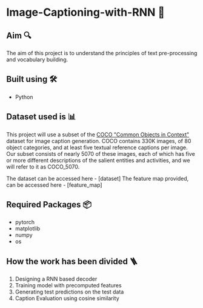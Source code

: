 # Image-Captioning-with-RNN 🌇

## Aim 🔍
The aim of this project is to understand the principles of text pre-processing and vocabulary building.

## Built using 🛠️
* Python 

## Dataset used is 📊
This project will use a subset of the [COCO "Common Objects in Context"](https://cocodataset.org/) dataset for image caption generation. COCO contains 330K images, of 80 object categories, and at least five textual reference captions per image. Our subset consists of nearly 5070 of these images, each of which has five or more different descriptions of the salient entities and activities, and we will refer to it as COCO_5070.

The dataset can be accessed here - [dataset]
The feature map provided, can be accessed here - [feature_map]

## Required Packages 📦
* pytorch
* matplotlib
* numpy
* os

## How the work has been divided 🪜
1. Designing a RNN based decoder
2. Training model with precomputed features
3. Generating test predictions on the test data
4. Caption Evaluation using cosine similarity
